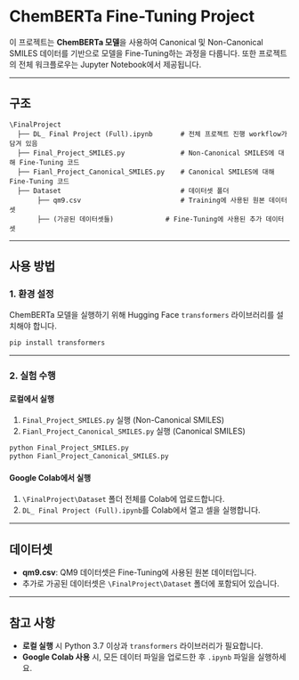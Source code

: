 
# **ChemBERTa Fine-Tuning Project**

이 프로젝트는 **ChemBERTa 모델**을 사용하여 Canonical 및 Non-Canonical SMILES 데이터를 기반으로 모델을 Fine-Tuning하는 과정을 다룹니다. 또한 프로젝트의 전체 워크플로우는 Jupyter Notebook에서 제공됩니다.

---

## **구조**

```
\FinalProject
  ├── DL_ Final Project (Full).ipynb       # 전체 프로젝트 진행 workflow가 담겨 있음
  ├── Final_Project_SMILES.py              # Non-Canonical SMILES에 대해 Fine-Tuning 코드
  ├── Fianl_Project_Canonical_SMILES.py    # Canonical SMILES에 대해 Fine-Tuning 코드
  ├── Dataset                              # 데이터셋 폴더
       ├── qm9.csv                         # Training에 사용된 원본 데이터셋
       ├── (가공된 데이터셋들)             # Fine-Tuning에 사용된 추가 데이터셋
```

---

## **사용 방법**

### **1. 환경 설정**
ChemBERTa 모델을 실행하기 위해 Hugging Face `transformers` 라이브러리를 설치해야 합니다.

```bash
pip install transformers
```

---

### **2. 실험 수행**

#### **로컬에서 실행**
1. `Final_Project_SMILES.py` 실행 (Non-Canonical SMILES)
2. `Fianl_Project_Canonical_SMILES.py` 실행 (Canonical SMILES)

```bash
python Final_Project_SMILES.py
python Fianl_Project_Canonical_SMILES.py
```

#### **Google Colab에서 실행**
1. `\FinalProject\Dataset` 폴더 전체를 Colab에 업로드합니다.
2. `DL_ Final Project (Full).ipynb`를 Colab에서 열고 셀을 실행합니다.

---

## **데이터셋**

- **qm9.csv**: QM9 데이터셋은 Fine-Tuning에 사용된 원본 데이터입니다.
- 추가로 가공된 데이터셋은 `\FinalProject\Dataset` 폴더에 포함되어 있습니다.

---

## **참고 사항**

- **로컬 실행** 시 Python 3.7 이상과 `transformers` 라이브러리가 필요합니다.
- **Google Colab 사용** 시, 모든 데이터 파일을 업로드한 후 `.ipynb` 파일을 실행하세요.
